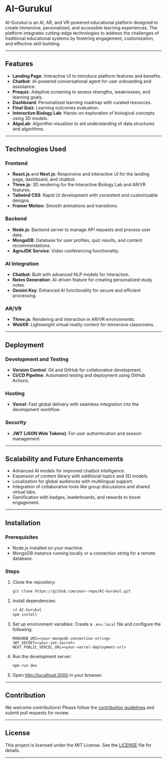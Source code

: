 
# AI-Gurukul

AI-Gurukul is an AI, AR, and VR-powered educational platform designed to create immersive, personalized, and accessible learning experiences. The platform integrates cutting-edge technologies to address the challenges of traditional educational systems by fostering engagement, customization, and effective skill-building.

---

## Features

- **Landing Page**: Interactive UI to introduce platform features and benefits.
- **Chatbot**: AI-powered conversational agent for user onboarding and assistance.
- **Prequiz**: Adaptive screening to assess strengths, weaknesses, and learning goals.
- **Dashboard**: Personalized learning roadmap with curated resources.
- **Final Quiz**: Learning outcomes evaluation.
- **Interactive Biology Lab**: Hands-on exploration of biological concepts using 3D models.
- **AlgoLab**: Algorithm visualizer to aid understanding of data structures and algorithms.

---

## Technologies Used

### Frontend
- **React.js** and **Next.js**: Responsive and interactive UI for the landing page, dashboard, and chatbot.
- **Three.js**: 3D rendering for the Interactive Biology Lab and AR/VR features.
- **Tailwind CSS**: Rapid UI development with consistent and customizable designs.
- **Framer Motion**: Smooth animations and transitions.

### Backend
- **Node.js**: Backend server to manage API requests and process user data.
- **MongoDB**: Database for user profiles, quiz results, and content recommendations.
- **AgroJDK Service**: Video conferencing functionality.

### AI Integration
- **Chatbot**: Built with advanced NLP models for interaction.
- **Notes Generation**: AI-driven feature for creating personalized study notes.
- **Gemini Key**: Enhanced AI functionality for secure and efficient processing.

### AR/VR
- **Three.js**: Rendering and interaction in AR/VR environments.
- **WebXR**: Lightweight virtual reality content for immersive classrooms.

---

## Deployment

### Development and Testing
- **Version Control**: Git and GitHub for collaborative development.
- **CI/CD Pipeline**: Automated testing and deployment using GitHub Actions.

### Hosting
- **Vercel**: Fast global delivery with seamless integration into the development workflow.

### Security
- **JWT (JSON Web Tokens)**: For user authentication and session management.

---

## Scalability and Future Enhancements

- Advanced AI models for improved chatbot intelligence.
- Expansion of content library with additional topics and 3D models.
- Localization for global audiences with multilingual support.
- Integration of collaborative tools like group discussions and shared virtual labs.
- Gamification with badges, leaderboards, and rewards to boost engagement.

---

## Installation

### Prerequisites
- Node.js installed on your machine.
- MongoDB instance running locally or a connection string for a remote database.

### Steps
1. Clone the repository:
   ```bash
   git clone https://github.com/your-repo/AI-Gurukul.git
   ```
2. Install dependencies:
   ```bash
   cd AI-Gurukul
   npm install
   ```
3. Set up environment variables:
   Create a `.env.local` file and configure the following:
   ```env
   MONGODB_URI=<your-mongodb-connection-string>
   JWT_SECRET=<your-jwt-secret>
   NEXT_PUBLIC_VERCEL_URL=<your-vercel-deployment-url>
   ```
4. Run the development server:
   ```bash
   npm run dev
   ```
5. Open [http://localhost:3000](http://localhost:3000) in your browser.

---

## Contribution

We welcome contributions! Please follow the [contribution guidelines](CONTRIBUTING.md) and submit pull requests for review.

---

## License

This project is licensed under the MIT License. See the [LICENSE](LICENSE) file for details.

---

